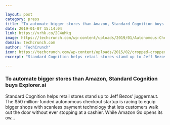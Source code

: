```yaml
---

layout: post
category: press
title: "To automate bigger stores than Amazon, Standard Cognition buys Explorer.ai"
date: 2019-01-07 15:14:04
link: https://vrhk.co/2C4uMkq
image: https://techcrunch.com/wp-content/uploads/2019/01/Autonomous-Checkout.png?w=740
domain: techcrunch.com
author: "TechCrunch"
icon: https://techcrunch.com/wp-content/uploads/2015/02/cropped-cropped-favicon-gradient.png?w=180
excerpt: "Standard Cognition helps retail stores stand up to Jeff Bezos’ juggernaut. The $50 million-funded autonomous checkout startup is racing to equip bigger shops with scanless payment technology that lets customers walk out the door without ever stopping at a cashier. While Amazon Go opens its ow…"

---
```


### To automate bigger stores than Amazon, Standard Cognition buys Explorer.ai

Standard Cognition helps retail stores stand up to Jeff Bezos’ juggernaut. The $50 million-funded autonomous checkout startup is racing to equip bigger shops with scanless payment technology that lets customers walk out the door without ever stopping at a cashier. While Amazon Go opens its ow…